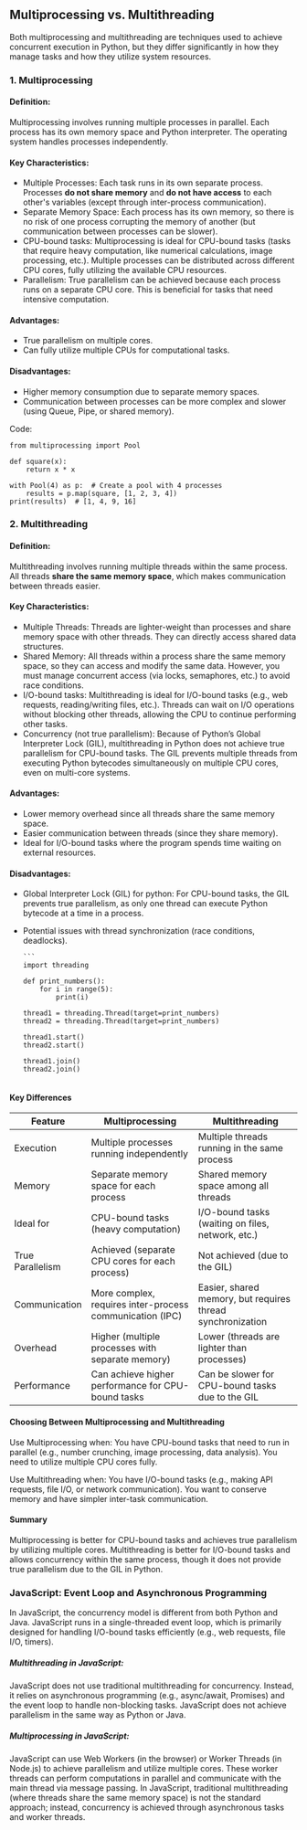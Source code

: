 ## Multiprocessing vs. Multithreading
Both multiprocessing and multithreading are techniques used to achieve concurrent execution in Python, but they differ significantly in how they manage tasks and how they utilize system resources.

### 1. Multiprocessing
#### Definition:
Multiprocessing involves running multiple processes in parallel. Each process has its own memory space and Python interpreter. The operating system handles processes independently.

#### Key Characteristics:

 * Multiple Processes: Each task runs in its own separate process. Processes **do not share memory** and **do not have access** to each other's variables (except through inter-process communication).
 * Separate Memory Space: Each process has its own memory, so there is no risk of one process corrupting the memory of another (but communication between processes can be slower).
 * CPU-bound tasks: Multiprocessing is ideal for CPU-bound tasks (tasks that require heavy computation, like numerical calculations, image processing, etc.). Multiple processes can be distributed across different CPU cores, fully utilizing the available CPU resources.
 * Parallelism: True parallelism can be achieved because each process runs on a separate CPU core. This is beneficial for tasks that need intensive computation.

#### Advantages:

* True parallelism on multiple cores.
* Can fully utilize multiple CPUs for computational tasks.

#### Disadvantages:

* Higher memory consumption due to separate memory spaces.
* Communication between processes can be more complex and slower (using Queue, Pipe, or shared memory).

Code:
```
from multiprocessing import Pool

def square(x):
    return x * x

with Pool(4) as p:  # Create a pool with 4 processes
    results = p.map(square, [1, 2, 3, 4])
print(results)  # [1, 4, 9, 16]

```
### 2. Multithreading

#### Definition: 
Multithreading involves running multiple threads within the same process. All threads **share the same memory space**, which makes communication between threads easier.

#### Key Characteristics:

  * Multiple Threads: Threads are lighter-weight than processes and share memory space with other threads. They can directly access shared data structures.
  * Shared Memory: All threads within a process share the same memory space, so they can access and modify the same data. However, you must manage concurrent access (via locks, semaphores, etc.) to avoid race conditions.
  * I/O-bound tasks: Multithreading is ideal for I/O-bound tasks (e.g., web requests, reading/writing files, etc.). Threads can wait on I/O operations without blocking other threads, allowing the CPU to continue performing other tasks.
  * Concurrency (not true parallelism): Because of Python’s Global Interpreter Lock (GIL), multithreading in Python does not achieve true parallelism for CPU-bound tasks. The GIL prevents multiple threads from executing Python bytecodes simultaneously on multiple CPU cores, even on multi-core systems.

 #### Advantages:

  * Lower memory overhead since all threads share the same memory space.
  * Easier communication between threads (since they share memory).
  * Ideal for I/O-bound tasks where the program spends time waiting on external resources.

#### Disadvantages:

  * Global Interpreter Lock (GIL) for python: For CPU-bound tasks, the GIL prevents true parallelism, as only one thread can execute Python bytecode at a time in a process.
  * Potential issues with thread synchronization (race conditions, deadlocks).

        ```
        import threading
    
        def print_numbers():
            for i in range(5):
                print(i)
        
        thread1 = threading.Thread(target=print_numbers)
        thread2 = threading.Thread(target=print_numbers)
        
        thread1.start()
        thread2.start()
        
        thread1.join()
        thread2.join()
       ```

#### Key Differences
|Feature	|Multiprocessing	|Multithreading|
|-----------|------------------|--------------|
|Execution|	Multiple processes running independently	|Multiple threads running in the same process|
|Memory |	Separate memory space for each process	|Shared memory space among all threads|
|Ideal for	|CPU-bound tasks (heavy computation) 	|I/O-bound tasks (waiting on files, network, etc.)|
|True Parallelism|	Achieved (separate CPU cores for each process)	|Not achieved (due to the GIL)|
|Communication	|More complex, requires inter-process communication (IPC)	|Easier, shared memory, but requires thread synchronization|
|Overhead |	Higher (multiple processes with separate memory)	|Lower (threads are lighter than processes)|
|Performance|	Can achieve higher performance for CPU-bound tasks |	Can be slower for CPU-bound tasks due to the GIL|


#### Choosing Between Multiprocessing and Multithreading
Use Multiprocessing when:
You have CPU-bound tasks that need to run in parallel (e.g., number crunching, image processing, data analysis).
You need to utilize multiple CPU cores fully.

Use Multithreading when:
You have I/O-bound tasks (e.g., making API requests, file I/O, or network communication).
You want to conserve memory and have simpler inter-task communication.

#### Summary
Multiprocessing is better for CPU-bound tasks and achieves true parallelism by utilizing multiple cores.
Multithreading is better for I/O-bound tasks and allows concurrency within the same process, though it does not provide true parallelism due to the GIL in Python.

### JavaScript: Event Loop and Asynchronous Programming
In JavaScript, the concurrency model is different from both Python and Java. JavaScript runs in a single-threaded event loop, which is primarily designed for handling I/O-bound tasks efficiently (e.g., web requests, file I/O, timers).

##### Multithreading in JavaScript: 
JavaScript does not use traditional multithreading for concurrency. Instead, it relies on asynchronous programming (e.g., async/await, Promises) and the event loop to handle non-blocking tasks. JavaScript does not achieve parallelism in the same way as Python or Java.
##### Multiprocessing in JavaScript: 
JavaScript can use Web Workers (in the browser) or Worker Threads (in Node.js) to achieve parallelism and utilize multiple cores. These worker threads can perform computations in parallel and communicate with the main thread via message passing.
In JavaScript, traditional multithreading (where threads share the same memory space) is not the standard approach; instead, concurrency is achieved through asynchronous tasks and worker threads.
